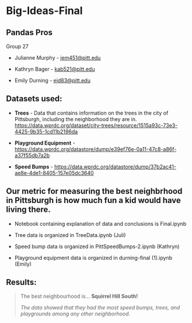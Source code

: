 # Big-Ideas-Final


## **Pandas Pros**

Group 27

* Julianne Murphy - jem451@pitt.edu

* Kathryn Bager - kab521@pitt.edu

* Emily Durning - ejd83@pitt.edu

## **Datasets used:**

* **Trees** - Data that contains information on the trees in the city of Pittsburgh, including the neighborhood they are in. https://data.wprdc.org/dataset/city-trees/resource/1515a93c-73e3-4425-9b35-1cd11b2196da

* **Playground Equipment** - https://data.wprdc.org/datastore/dump/e39ef76e-0a11-47c8-a86f-a37f55db7a2b

* **Speed Bumps** - https://data.wprdc.org/datastore/dump/37b2ac41-ae8e-4de1-8405-157e05dc3640 


## **Our metric for measuring the best neighbrhood in Pittsburgh is how much fun a kid would have living there.**

* Notebook containing explanation of data and conclusions is Final.ipynb

* Tree data is organized in TreeData.ipynb   (Juli)

* Speed bump data is organized in PittSpeedBumps-2.ipynb   (Kathryn)

* Playground equipment data is organized in durning-final (1).ipynb   (Emily)


## Results: 
> The best neighbourhood is... **Squirrel Hill South!**
> 
> *The data showed that they had the most speed bumps, trees, and playgrounds among any other neighborhood.*
